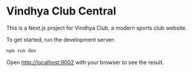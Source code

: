 
# Vindhya Club Central

This is a Next.js project for Vindhya Club, a modern sports club website.

To get started, run the development server:

```bash
npm run dev
```

Open [http://localhost:9002](http://localhost:9002) with your browser to see the result.

